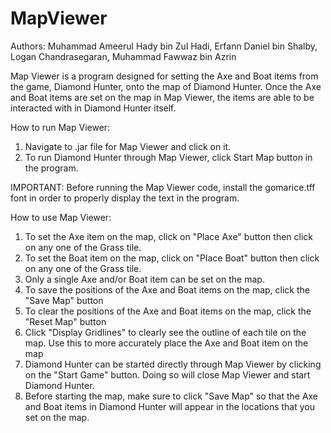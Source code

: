 # MapViewer
Authors: Muhammad Ameerul Hady bin Zul Hadi, Erfann Daniel bin Shalby, Logan Chandrasegaran, Muhammad Fawwaz bin Azrin

Map Viewer is a program designed for setting the Axe and Boat items from the game, Diamond Hunter, onto the map of Diamond Hunter. Once the Axe and Boat items are set on the map in Map Viewer, the items are able to be interacted with in Diamond Hunter itself. 

How to run Map Viewer:
1. Navigate to .jar file for Map Viewer and click on it.
2. To run Diamond Hunter through Map Viewer, click Start Map button in the program.

IMPORTANT: Before running the Map Viewer code, install the gomarice.tff font in order to properly display the text in the program.

How to use Map Viewer:
1. To set the Axe item on the map, click on "Place Axe" button then click on any one of the Grass tile.
2. To set the Boat item on the map, click on "Place Boat" button then click on any one of the Grass tile.
3. Only a single Axe and/or Boat item can be set on the map.
4. To save the positions of the Axe and Boat items on the map, click the "Save Map" button
5. To clear the positions of the Axe and Boat items on the map, click the "Reset Map" button
6. Click "Display Gridlines" to clearly see the outline of each tile on the map. Use this to more accurately place the Axe and Boat item on the map
7. Diamond Hunter can be started directly through Map Viewer by clicking on the "Start Game" button. Doing so will close Map Viewer and start Diamond Hunter.
8. Before starting the map, make sure to click "Save Map" so that the Axe and Boat items in Diamond Hunter will appear in the locations that you set on the map.

